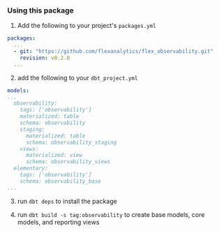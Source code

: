 ### Using this package

1. Add the following to your project's `packages.yml`

```yaml
packages:
  ...
  - git: "https://github.com/flexanalytics/flex_observability.git"
    revision: v0.2.0
  ...
```

2. add the following to your `dbt_project.yml`

```yaml
models:
...
  observability:
    tags: ['observability']
    materialized: table
    schema: observability
    staging:
      materialized: table
      schema: observability_staging
    views:
      materialized: view
      schema: observability_views
  elementary:
    tags: ['observability']
    schema: observability_base
...
```
3. run `dbt deps` to install the package

4. run `dbt build -s tag:observability` to create base models, core models, and reporting views
